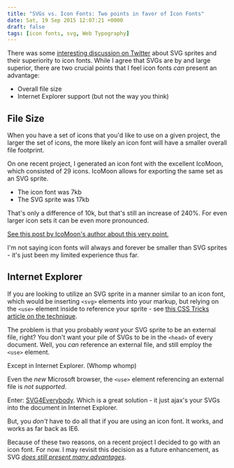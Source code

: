 ```yaml
---
title: "SVGs vs. Icon Fonts: Two points in favor of Icon Fonts"
date: Sat, 19 Sep 2015 12:07:21 +0000
draft: false
tags: [icon fonts, svg, Web Typography]
---
```


There was some [interesting discussion on Twitter](https://twitter.com/netmag/status/644797891056373761) about SVG sprites and their superiority to icon fonts. While I agree that SVGs are by and large superior, there are two crucial points that I feel icon fonts _can_ present an advantage:

- Overall file size
- Internet Explorer support (but not the way you think)

<!--more-->

## File Size

When you have a set of icons that you'd like to use on a given project, the larger the set of icons, the more likely an icon font will have a smaller overall file footprint.

On one recent project, I generated an icon font with the excellent IcoMoon, which consisted of 29 icons. IcoMoon allows for exporting the same set as an SVG sprite.

- The icon font was 7kb
- The SVG sprite was 17kb

That's only a difference of 10k, but that's still an increase of 240%. For even larger icon sets it can be even more pronounced.

[See this post by IcoMoon's author about this very point.](https://icomoon.io/#post/429)

I'm not saying icon fonts will always and forever be smaller than SVG sprites - it's just been my limited experience thus far.

## Internet Explorer

If you are looking to utilize an SVG sprite in a manner similar to an icon font, which would be inserting `<svg>` elements into your markup, but relying on the `<use>` element inside to reference your sprite - see [this CSS Tricks article on the technique](https://css-tricks.com/svg-sprites-use-better-icon-fonts/).

The problem is that you probably _want_ your SVG sprite to be an external file, right? You don't want your pile of SVGs to be in the `<head>` of every document. Well, you _can_ reference an external file, and still employ the `<use>` element.

Except in Internet Explorer. (Whomp whomp)

Even the _new_ Microsoft browser, the `<use>` element referencing an external file is _not supported_.

Enter: [SVG4Everybody](https://github.com/jonathantneal/svg4everybody). Which is a great solution - it just ajax's your SVGs into the document in Internet Explorer.

But, you _don't_ have to do all that if you are using an icon font. It works, and works as far back as IE6.

Because of these two reasons, on a recent project I decided to go with an icon font. For now. I may revisit this decision as a future enhancement, as SVG [_does still present many advantages_](https://css-tricks.com/icon-fonts-vs-svg/).
